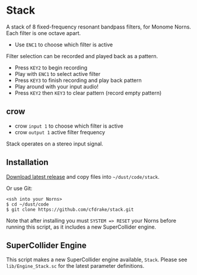 # Stack

A stack of 8 fixed-frequency resonant bandpass filters, for Monome Norns. Each filter is one octave apart.

- Use `ENC1` to choose which filter is active

Filter selection can be recorded and played back as a pattern.

- Press `KEY2` to begin recording
- Play with `ENC1` to select active filter
- Press `KEY3` to finish recording and play back pattern
- Play around with your input audio!
- Press `KEY2` then `KEY3` to clear pattern (record empty pattern)

## crow

- crow `input 1` to choose which filter is active
- crow `output 1` active filter frequency

Stack operates on a stereo input signal.
 
## Installation

[Download latest release](https://github.com/cfdrake/stack/archive/master.zip) and copy files into `~/dust/code/stack`.

Or use Git:

```
<ssh into your Norns>
$ cd ~/dust/code
$ git clone https://github.com/cfdrake/stack.git
```

Note that after installing you must `SYSTEM => RESET` your Norns before running this script, as it includes a new SuperCollider engine.

## SuperCollider Engine

This script makes a new SuperCollider engine available, `Stack`. Please see `lib/Engine_Stack.sc` for the latest parameter definitions.
